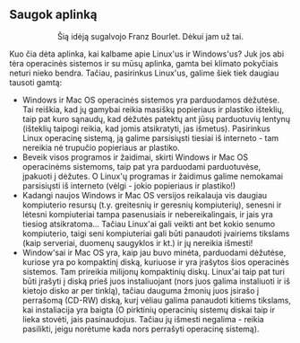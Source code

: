 



<h2>Saugok aplinką</h2>

<p align="center">Šią idėją sugalvojo Franz Bourlet. Dėkui jam už tai.

Kuo čia dėta aplinka, kai kalbame apie Linux'us ir Windows'us? Juk jos abi tėra operacinės sistemos ir su mūsų aplinka, gamta bei klimato pokyčiais neturi nieko bendra. Tačiau, pasirinkus Linux'us, galime šiek tiek daugiau tausoti gamtą:

<ul>

<li>Windows ir Mac OS operacinės sistemos yra parduodamos dėžutėse. Tai reiškia, kad jų gamybai reikia masiškų popieriaus ir plastiko išteklių, taip pat kuro sąnaudų, kad dėžutės patektų ant jūsų parduotuvių lentynų (išteklių taipogi reikia, kad jomis atsikratyti, jas išmetus). Pasirinkus Linux operacinę sistemą, ją galime parsisiųsti tiesiai iš interneto - tam nereikia nė trupučio popieriaus ar plastiko.</li>

<li>Beveik visos programos ir žaidimai, skirti Windows ir Mac OS operacinėms sistemoms, taip pat yra parduodami parduotuvėse, įpakuoti į dėžutes. O Linux'ų programas ir žaidimus galime nemokamai parsisiųsti iš interneto (vėlgi - jokio popieriaus ir plastiko!)</li>

<li>Kadangi naujos Windows ir Mac OS versijos reikalauja vis daugiau kompiuterio resursų (t.y. greitesnių ir geresnių kompiuterių), senesni ir lėtesni kompiuteriai tampa pasenusiais ir nebereikalingais, ir jais yra tiesiog atsikratoma... Tačiau Linux'ai gali veikti ant bet kokio senumo kompiuterio, taigi seni kompiuteriai gali būti panaudoti įvairiems tikslams (kaip serveriai, duomenų saugyklos ir kt.) ir jų nereikia išmesti!</li>

<li>Window'sai ir Mac OS yra, kaip jau buvo minėta, parduodami dėžutėse, kuriose yra po kompaktinį diską, kuriuose ir yra įrašytos šios operacinės sistemos. Tam prireikia milijonų kompaktinių diskų. Linux'ai taip pat turi būti įrašyti į diską prieš juos instaliuojant (nors juos galima instaliuoti ir iš kietojo disko ar per tinklą), tačiau dauguma žmonių juos įsirašo į perrašomą (CD-RW) diską, kurį vėliau galima panaudoti kitiems tikslams, kai instaliacija yra baigta (O pirktinių operacinių sistemų diskai taip ir lieka stovėti, jais pasinaudojus. Tačiau jų išmesti negalima - reikia pasilikti, jeigu norėtume kada nors perrašyti operacinę sistemą).</li>

</ul>




